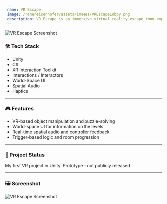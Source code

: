 ```yaml
---
 name: VR Escape
 image: /renereisenhofer/assets/images/VREscapeLobby.png
 description: VR Escape is an immersive virtual reality escape room experience developed in Unity. Players interact with objects in different rooms (classrooms)solving puzzles using hand tracking and common sense.
---
```


![VR Escape Screenshot](/renereisenhofer/assets/images/VREscapeLobby.png)

### 🛠 Tech Stack

- Unity
- C#
- XR Interaction Toolkit
- Interactions / Interactors
- World-Space UI
- Spatial Audio
- Haptics

---

### 🎮 Features

- VR-based object manipulation and puzzle-solving
- World-space UI for information on the levels
- Real-time spatial audio and controller feedback
- Trigger-based logic and room progression

---

### 📌 Project Status

My first VR project in Unity. Prototype – not publicly released

---

### 🖼 Screenshot

![VR Escape Screenshot](/renereisenhofer/assets/images/VREscape.png)




